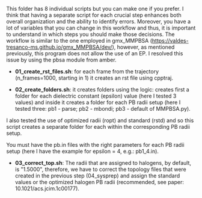 This folder has 8 individual scripts but you can make one if you prefer. I think that having a separate script for each crucial step enhances both overall organization and the ability to identify errors. Moreover, you have a lot of variables that you can change in this workflow and thus, it is important to understand in which steps you should make those decisions. The workflow is similar to the one employed in gmx_MMPBSA (https://valdes-tresanco-ms.github.io/gmx_MMPBSA/dev/), however, as mentioned previously, this program does not allow the use of an EP. I resolved this issue by using the pbsa module from amber. 

- **01_create_rst_files.sh**: for each frame from the trajectory (n_frames=1000, starting in 1) it creates an rst file using cpptraj.

- **02_create_folders.sh**: it creates folders using the logic: creates first a folder for each dielectric constant (epsilon) value (here I tested 3 values) and inside it creates a folder for each PB radii setup (here I tested three: pb1 - parse; pb2 - mbondi; pb3 - default of MMPBSA.py). 

I also tested the use of optimized radii (ropt) and standard (rstd) and so this script creates a separate folder for each within the corresponding PB radii setup. 

You must have the pb.in files with the right parameters for each PB radii setup (here I have the example for epsilon = 4, e.g.: pb1_4.in). 

- **03_correct_top.sh**: The radii that are assigned to halogens, by default, is "1.5000", therefore, we have to correct the topology files that were created in the previous step (04_sysprep) and assign the standard values or the optimized halogen PB radii (recommended, see paper: 10.1021/acs.jcim.1c00177).
